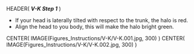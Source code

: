 HEADER( *__V-K Step 1__* )

- If your head is laterally tilted with respect to the trunk, the halo is red.
- Align the head to you body, this will make the halo bright green.

CENTER( IMAGE(Figures_Instructions/V-K/V-K.001.jpg, 300)  )
CENTER( IMAGE(Figures_Instructions/V-K/V-K.002.jpg, 300) )
